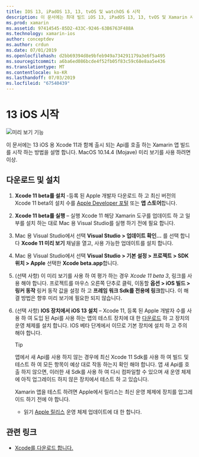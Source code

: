 ```yaml
---
title: IOS 13, iPadOS 13, 13, tvOS 및 watchOS 6 시작
description: 이 문서에는 최대 빌드 iOS 13, iPadOS 13, 13, tvOS 및 Xamarin 사용 하 여 6 watchOS 앱을 설정 하는 방법을 설명 합니다. Xcode 11을 다운로드 하 고 Mac 및 Visual Studio 2019 용 Visual Studio를 업데이트 하는 방법을 설명 합니다.
ms.prod: xamarin
ms.assetid: 97414545-85D2-433C-9246-63B6763F488A
ms.technology: xamarin-ios
author: conceptdev
ms.author: crdun
ms.date: 07/01/2019
ms.openlocfilehash: d2bb69394d8e9bfeb949a734291179a3e6f5a495
ms.sourcegitcommit: a6ba6ed086bcde4f52fb05f83c59c68e8aa5e436
ms.translationtype: MT
ms.contentlocale: ko-KR
ms.lasthandoff: 07/03/2019
ms.locfileid: "67540439"
---
```

# <a name="get-started-with-ios-13"></a>13 iOS 시작

![미리 보기 기능](~/media/shared/preview.png)

이 문서에는 13 iOS 용 Xcode 11과 함께 출시 되는 Api를 호출 하는 Xamarin 앱 빌드를 시작 하는 방법을 설명 합니다. MacOS 10.14.4 (Mojave) 미리 보기를 사용 하려면 이상.

## <a name="download-and-install"></a>다운로드 및 설치

1. **Xcode 11 beta를 설치** -등록 된 Apple 개발자 다운로드 하 고 최신 버전의 Xcode 11 beta의 설치 수를 [Apple Developer 포털](https://developer.apple.com/download/) 또는 **앱 스토어**합니다.

2. **Xcode 11 beta를 실행** – 실행 Xcode 11 해당 Xamarin 도구를 업데이트 하 고 일부를 설치 하는 대로 Mac 용 Visual Studio를 실행 하기 전에 필요 합니다.

3. Mac 용 Visual Studio에서 선택 **Visual Studio > 업데이트 확인...** 를 선택 합니다 **Xcode 11 미리 보기** 채널을 열고, 사용 가능한 업데이트를 설치 합니다.

4. Mac 용 Visual Studio에서 선택 **Visual Studio > 기본 설정 > 프로젝트 > SDK 위치 > Apple** 선택한 **Xcode beta.app**합니다.

5. (선택 사항) 이 미리 보기를 사용 하 여 평가 하는 경우 _Xcode 11 beta 3_, 링크를 사용 해야 합니다. 프로젝트를 마우스 오른쪽 단추로 클릭, 이동할 **옵션 > iOS 빌드 > 링커 동작** 링커 동작 값을 설정 하 고 **프레임 워크 Sdk를 전용에 링크**합니다. 이 해결 방법은 향후 미리 보기에 필요한 되지 않습니다.

6. (선택 사항) **IOS 장치에서 iOS 13 설치** – Xcode 11, 등록 된 Apple 개발자 수를 사용 하 여 도입 된 Api를 사용 하는 앱의 테스트 장치에 대 한 [다운로드](https://developer.apple.com/download) 하 고 장치의 운영 체제를 설치 합니다. IOS 베타 단계에서 이므로 기본 장치에 설치 하 고 주의 해야 합니다.

   > [!TIP]
   > 앱에서 새 Api를 사용 하지 않는 경우에 최신 Xcode 11 Sdk를 사용 하 여 빌드 및 테스트 하 여 모든 항목이 예상 대로 작동 하는지 확인 해야 합니다. 앱 새 Api를 호출 하지 않으면, 이러한 새 Sdk를 사용 하 여 다시 컴파일할 수 있으며 새 운영 체제에 아직 업그레이드 하지 않은 장치에서 테스트 하 고 있습니다.
   >
   > Xamarin 앱을 테스트 하려면 Apple에서 릴리스는 최신 운영 체제에 장치를 업그레이드 하기 전에 야 합니다.
   >
   > - 읽기 [Apple 릴리스](https://developer.apple.com/download/) 운영 체제 업데이트에 대 한 합니다.

## <a name="related-links"></a>관련 링크

- [Xcode를 다운로드 합니다.](https://developer.apple.com/download/)

